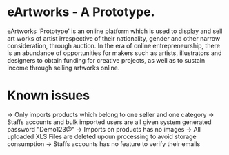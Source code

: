 # eArtworks - A Prototype.

eArtworks 'Prototype' is an online platform which is used to display and sell art works of artist irrespective of their nationality, gender and other narrow consideration,
through auction. In the era of online entrepreneurship, there is an abundance of opportunities for makers such as artists,
illustrators and designers to obtain funding for creative projects, as well as to sustain income through selling artworks online.

# Known issues

-> Only imports products which belong to one seller and one category
-> Staffs accounts and bulk imported users are all given system generated password "Demo123@"
-> Imports on products has no images
-> All uploaded XLS Files are deleted upoun processing to avoid storage consumption
-> Staffs accounts has no feature to verify their emails
